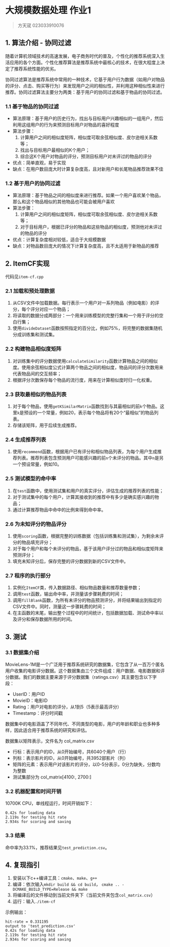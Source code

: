 # 大规模数据处理 作业1

> 方天宬 023033910076 

## 1. 算法介绍 - 协同过滤

随着计算机领域技术的高速发展，电子商务时代的普及，个性化的推荐系统深入生活应用的各个方面。个性化推荐算法是推荐系统中最核心的技术，在很大程度上决定了推荐系统性能的优劣。

协同过滤算法是推荐系统中常用的一种技术，它基于用户行为数据（如用户对物品的评分、点击、购买等行为）来发现用户之间的相似性，并利用这种相似性来进行推荐。协同过滤算法主要分为两类：基于用户的协同过滤和基于物品的协同过滤。

### 1.1 基于物品的协同过滤

* 算法原理：基于用户的历史行为，找出与目标用户兴趣相似的一组用户，然后利用这组用户的行为来预测目标用户对物品的喜好程度
* 算法步骤：
  1. 计算用户之间的相似度矩阵，相似度可取余弦相似度、皮尔逊相关系数等；
  2. 找出与目标用户最相似的K个用户；
  3. 综合这K个用户对物品的评分，预测目标用户对未评过的物品的评分
* 优点：简单直观，易于实现
* 缺点：在用户数目庞大时计算复杂度高，且对新用户和长尾物品推荐效果不佳

### 1.2 基于用户的协同过滤

* 算法原理：基于物品之间的相似度来进行推荐。如果一个用户喜欢某个物品，那么和这个物品相似的其他物品也可能会被用户喜欢
* 算法步骤：
  1. 计算用户之间的相似度矩阵，相似度可取余弦相似度、皮尔逊相关系数等；
  2. 对于目标用户，根据已评分的物品和这些物品的相似度，预测他对未评过的物品的评分
* 优点：计算复杂度相对较低，适合于大规模数据
* 缺点：对物品数目庞大的情况下计算复杂度高，且不太适用于新物品的推荐

## 2. ItemCF实现

代码见`item-cf.cpp`

### 2.1 加载和预处理数据

1. 从CSV文件中加载数据。每行表示一个用户对一系列物品（例如电影）的评分，每个评分对应一个物品；
2. 将读取的数据分成两部分：一个用来训练模型的完整行集和一个用于评分的空白行集；
3. 使用`divideDataset`函数按照指定的百分比，例如75%，将完整的数据集随机分成训练集和测试集。

### 2.2 构建物品相似度矩阵

1. 对训练集中的评分数据使用`calculateSimilarity`函数计算物品之间的相似度。使用余弦相似度公式计算两个物品之间的相似度，物品间的评分次数用来代表物品间的交互频率；
2. 根据评分次数保存每个物品的流行度，用来在计算相似度时归一化权重。

### 2.3 获取最相似的物品列表

1. 对于每个物品，使用`getKSimilarMatrix`函数找到与其最相似的前`k`个物品。这里`k`是预设的一个常量，例如20，表示每个物品将有20个“最相似”的物品列表。
2. 存储该矩阵，用于后续生成推荐。

### 2.4 生成推荐列表

1. 使用`recommend`函数，根据用户已有评分和相似物品列表，为每个用户生成推荐列表。推荐列表包含预测用户可能感兴趣的前`n`个未评分的物品。其中`n`是另一个预设常量，例如10。

### 2.5 测试模型的命中率

1. 在`test`函数中，使用测试集和用户的真实评分，评估生成的推荐列表的性能；
2. 对于测试集中的每个用户，计算其接收到的推荐中有多少是确实感兴趣的物品；
3. 通过计算推荐物品中命中的比例来得到命中率。

### 2.6 为未知评分的物品评分

1. 使用`scoring`函数，根据完整的训练数据（包括训练集和测试集），为剩余未评分的物品填充评分；
2. 对于每个用户和每个未评分的物品，基于该用户评分过的物品和相似度矩阵来预测评分；
3. 填充未知评分后，保存完整的评分数据到新的CSV文件中。

### 2.7 程序的执行部分

1. 实例化`ItemCF`类，传入数据路径、相似物品数量和推荐数量参数；
2. 调用`test`函数，输出命中率，并测量该步骤耗费的时间；
3. 调用`fillBlank`函数，为所有未评分的物品预测评分，并将结果输出到指定的CSV文件中。同时，测量这一步骤耗费的时间；
4. 在主函数的末尾，输出整个过程中的时间统计，包括数据加载、测试命中率以及评分和保存数据所用的时间。

## 3. 测试

### 3.1 数据集介绍

MovieLens-1M是一个广泛用于推荐系统研究的数据集，它包含了从一百万个匿名用户收集的电影评分数据。这个数据集由三个文件组成：用户数据、电影数据和评分数据。我们的数据主要来源于评分数据集（ratings.csv）其主要包含以下字段：

* UserID：用户ID
* MovieID：电影ID
* Rating：用户对电影的评分，从1到5（5表示最高评分）
* Timestamp：评分时间戳

数据集中的电影涵盖了不同年代、不同类型的电影，用户的年龄和职业也多种多样，因此适合用于推荐系统的研究和评估。

数据集以矩阵表示，文件名为 col_matrix.csv

* 行标：表示用户的ID，从0开始编号，共6040个用户（行）
* 列标：表示影片的ID，从0开始编号，共3952部影片（列）
* 矩阵的元素：表示用户对该影片的评分，以0-5分表示，0分为缺失，分数均为整数
* 测试集部分为 col_matrix[4100:, 2700:]

### 3.2 机器配置和时间开销

10700K CPU，单线程运行，时间开销如下：

```text
0.42s for loading data
2.119s for testing hit rate
2.934s for scoring and saving
```

### 3.3 结果

命中率为33.1%，推荐结果见`test_prediction.csv`。

## 4. 复现指引

1. 安装以下c++编译工具：`cmake`、`make`、`g++`
2. 编译：依次输入`mkdir build && cd build`， `cmake .. -DCMAKE_BUILD_TYPE=Release && make`
3. 将编译后的文件移动到当前文件夹下（当前文件夹包含`col_matrix.csv`）
4. 运行：输入`./item-cf`

示例输出：

```text
hit-rate = 0.331195
output to 'test_prediction.csv'
0.42s for loading data
2.119s for testing hit rate
2.934s for scoring and saving
```